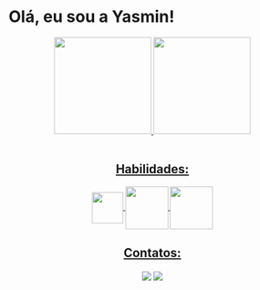 <h1>Olá, eu sou a Yasmin!</h1>

<div align="center">
  <a href="https://github.com/YasminArnaut">
  <img height="170em" src="https://github-readme-stats.vercel.app/api?username=YasminArnaut&show_icons=true&theme=dracula&include_all_commits=true&count_private=true"/>
  <img height="170em" src="https://github-readme-stats.vercel.app/api/top-langs/?username=YasminArnaut&layout=compact&langs_count=7&theme=dracula"/>
</div>
  
<div style="display: inline_block" align="center"><br>
   <h2> Habilidades: </h2>
  <img align="center" height="55" width="55" src="https://cdn.jsdelivr.net/gh/devicons/devicon/icons/android/android-plain-wordmark.svg">
  <img align="center" height="75" width="75" src="https://cdn.jsdelivr.net/gh/devicons/devicon/icons/kotlin/kotlin-original-wordmark.svg">
  <img align="center" height="75" width="75" src="https://cdn.jsdelivr.net/gh/devicons/devicon/icons/git/git-original-wordmark.svg">
  </div>
  
  <div align="center">
     <h2>Contatos: </h2>
      <a href="https://www.linkedin.com/in/yasmin-arnaut/" target="_blank"><img align="center" src="https://img.shields.io/badge/-LinkedIn-%230077B5?style=for-the-badge&logo=linkedin&logoColor=white"></a> 
      <a href = "mailto:yasminarnaut87@gmail.com"><img align="center" src="https://img.shields.io/badge/-Gmail-%23333?style=for-the-badge&logo=gmail&logoColor=white" target="_blank"></a>
</div>
